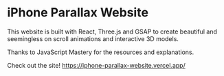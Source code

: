 # iPhone Parallax Website

This website is built with React, Three.js and GSAP to create beautiful and seemingless on scroll animations and interactive 3D models.

Thanks to JavaScript Mastery for the resources and explanations.

Check out the site! https://iphone-parallax-website.vercel.app/